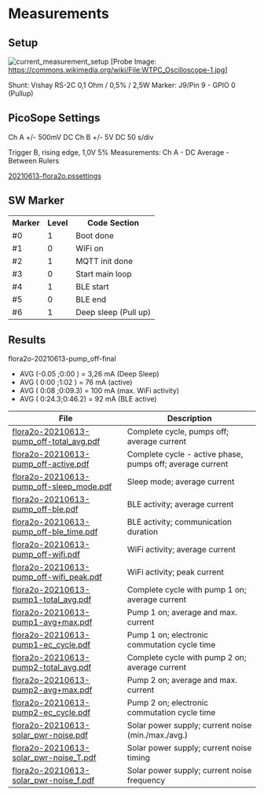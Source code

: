 # Measurements


## Setup
![current_measurement_setup](https://user-images.githubusercontent.com/83612361/128756903-79873bf0-8608-4d68-a2b8-82456bac1f63.png)
[Probe Image: https://commons.wikimedia.org/wiki/File:WTPC_Oscilloscope-1.jpg]

Shunt: Vishay RS-2C 0,1 Ohm / 0,5% / 2,5W
Marker: J9/Pin 9 - GPIO 0 (Pullup)

## PicoSope Settings
Ch A +/- 500mV DC
Ch B +/- 5V DC
50 s/div

Trigger B, rising edge, 1,0V 5%
Measurements: Ch A - DC Average - Between Rulers

[20210613-flora2o.pssettings](https://github.com/matthias-bs/Flora2/blob/main/04_power/044_current_meas/20210613-flora2o.pssettings)

## SW Marker

<table>
<tr>
    <th>Marker<th>Level<th>Code Section
</tr>
<tr>
    <td>#0<td>1<td>Boot done
</tr>
<tr>
    <td>#1<td>0<td>WiFi on
</tr>
<tr>
    <td>#2<td>1<td>MQTT init done
</tr>
<tr>
    <td>#3<td>0<td>Start main loop
</tr>
<tr>
    <td>#4<td>1<td>BLE start
</tr>
<tr>
    <td>#5<td>0<td>BLE end
</tr>
<tr>
    <td>#6<td>1<td>Deep sleep (Pull up)
</tr>
</table>
  
## Results

flora2o-20210613-pump_off-final

- AVG (-0.05  ;0:00  ) = 3,26 mA (Deep Sleep)
- AVG ( 0:00  ;1:02  ) = 76 mA (active)
- AVG ( 0:08  ;0:09.3) = 100 mA (max. WiFi activity)
- AVG ( 0:24.3;0:46.2) = 92 mA (BLE active)

<table>
<thead>
  <tr>
    <th>File</th>
    <th>Description</th>
  </tr>
</thead>
<tbody>
  <tr>
    <td><a href="waveforms/flora2o-20210613-pump_off-total_avg.pdf" target="_blank" rel="noopener noreferrer">flora2o-20210613-pump_off-total_avg.pdf</a></td>
    <td>Complete cycle, pumps off; average current</td>
  </tr>
  <tr>
    <td><a href="waveforms/flora2o-20210613-pump_off-active.pdf" target="_blank" rel="noopener noreferrer">flora2o-20210613-pump_off-active.pdf</a></td>
    <td>Complete cycle - active phase, pumps off; average current</td>
  </tr>
  <tr>
    <td><a href="waveforms/flora2o-20210613-pump_off-sleep_mode.pdf" target="_blank" rel="noopener noreferrer">flora2o-20210613-pump_off-sleep_mode.pdf</a></td>
    <td>Sleep mode; average current</td>
  </tr>
  <tr>
    <td><a href="waveforms/flora2o-20210613-pump_off-ble.pdf" target="_blank" rel="noopener noreferrer">flora2o-20210613-pump_off-ble.pdf</a></td>
    <td>BLE activity; average current</td>
  </tr>
  <tr>
    <td><a href="waveforms/flora2o-20210613-pump_off-ble_time.pdf" target="_blank" rel="noopener noreferrer">flora2o-20210613-pump_off-ble_time.pdf</a></td>
    <td>BLE activity; communication duration<br></td>
  </tr>
  <tr>
    <td><a href="waveforms/flora2o-20210613-pump_off-wifi.pdf" target="_blank" rel="noopener noreferrer">flora2o-20210613-pump_off-wifi.pdf</a></td>
    <td>WiFi activity; average current</td>
  </tr>
  <tr>
    <td><a href="waveforms/flora2o-20210613-pump_off-wifi_peak.pdf" target="_blank" rel="noopener noreferrer">flora2o-20210613-pump_off-wifi_peak.pdf</a></td>
    <td>WiFi activity; peak current</td>
  </tr>
  <tr>
    <td><a href="waveforms/flora2o-20210613-pump1-total_avg.pdf" target="_blank" rel="noopener noreferrer">flora2o-20210613-pump1-total_avg.pdf</a></td>
    <td>Complete cycle with pump 1 on; average current</td>
  </tr>
  <tr>
    <td><a href="waveforms/flora2o-20210613-pump1-avg%2Bmax.pdf" target="_blank" rel="noopener noreferrer">flora2o-20210613-pump1-avg+max.pdf</a></td>
    <td>Pump 1 on; average and max. current</td>
  </tr>
  <tr>
    <td><a href="waveforms/flora2o-20210613-pump1-ec_cycle.pdf" target="_blank" rel="noopener noreferrer">flora2o-20210613-pump1-ec_cycle.pdf</a></td>
    <td>Pump 1 on; electronic commutation cycle time</td>
  </tr>
  <tr>
    <td><a href="waveforms/flora2o-20210613-pump2-total_avg.pdf" target="_blank" rel="noopener noreferrer">flora2o-20210613-pump2-total_avg.pdf</a></td>
    <td>Complete cycle with pump 2 on; average current</td>
  </tr>
  <tr>
    <td><a href="waveforms/flora2o-20210613-pump2-avg+max.pdf" target="_blank" rel="noopener noreferrer">flora2o-20210613-pump2-avg+max.pdf</a></td>
    <td>Pump 2 on; average and max. current</td>
  </tr>
  <tr>
    <td><a href="waveforms/flora2o-20210613-pump2-ec_cycle.pdf" target="_blank" rel="noopener noreferrer">flora2o-20210613-pump2-ec_cycle.pdf</a></td>
    <td>Pump 2 on; electronic commutation cycle time<br></td>
  </tr>
  <tr>
    <td><a href="waveforms/flora2o-20210613-solar_pwr-noise.pdf" target="_blank" rel="noopener noreferrer">flora2o-20210613-solar_pwr-noise.pdf</a></td>
    <td>Solar power supply; current noise (min./max./avg.)</td>
  </tr>
  <tr>
    <td><a href="waveforms/flora2o-20210613-solar_pwr-noise_T.pdf" target="_blank" rel="noopener noreferrer">flora2o-20210613-solar_pwr-noise_T.pdf</a></td>
    <td>Solar power supply; current noise timing</td>
  </tr>
  <tr>
    <td><a href="waveforms/flora2o-20210613-solar_pwr-noise_f.pdf" target="_blank" rel="noopener noreferrer">flora2o-20210613-solar_pwr-noise_f.pdf</a></td>
    <td>Solar power supply; current noise frequency</td>
  </tr>
</tbody>
</table>
